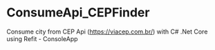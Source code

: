 # ConsumeApi_CEPFinder
Consume city from CEP Api (https://viacep.com.br/) with C# .Net Core using Refit - ConsoleApp
